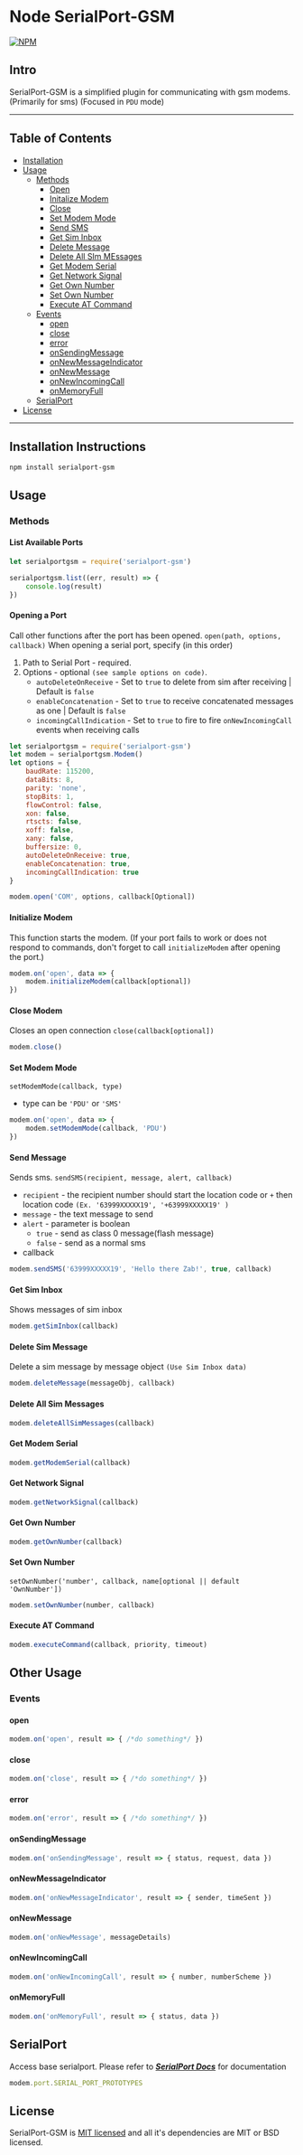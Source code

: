 # Node SerialPort-GSM
[![NPM](https://nodei.co/npm/serialport-gsm.png?downloads=true&downloadRank=true&stars=true)](https://nodei.co/npm/serialport-gsm/)

## Intro
SerialPort-GSM is a simplified plugin for communicating with gsm modems. (Primarily for sms) (Focused in `PDU` mode)

***
## Table of Contents

* [Installation](#installation-instructions)
* [Usage](#usage)
    * [Methods](#methods)
        * [Open](#opening-a-port)
        * [Initalize Modem](#initialize-modem)
        * [Close](#close-modem)
        * [Set Modem Mode](#set-modem-mode)
        * [Send SMS](#send-message)
        * [Get Sim Inbox](#get-sim-inbox)
        * [Delete Message](#delete-sim-message)
        * [Delete All SIm MEssages](#delete-all-sim-messages)
        * [Get Modem Serial](#get-modem-serial)
        * [Get Network Signal](#get-network-signal)
        * [Get Own Number](#get-own-number)
        * [Set Own Number](#set-own-number)
        * [Execute AT Command](#execute-at-command)
    * [Events](#events)
        * [open](#open)
        * [close](#close)
        * [error](#error)
        * [onSendingMessage](#onSendingMessage)
        * [onNewMessageIndicator](#onNewMessageIndicator)
        * [onNewMessage](#onNewMessage)
        * [onNewIncomingCall](#onNewIncomingCall)
        * [onMemoryFull](#onMemoryFull)
    * [SerialPort](#SerialPort)
* [License](#license)

***
## Installation Instructions

```terminal
npm install serialport-gsm
```

## Usage

### Methods

#### List Available Ports
```js
let serialportgsm = require('serialport-gsm')

serialportgsm.list((err, result) => {
    console.log(result)
})
```

#### Opening a Port
Call other functions after the port has been opened.
`open(path, options, callback)`
When opening a serial port, specify (in this order)
1. Path to Serial Port - required.
2. Options - optional `(see sample options on code)`.
    * `autoDeleteOnReceive` - Set to `true` to delete from sim after receiving | Default is `false`
    * `enableConcatenation` - Set to `true` to receive concatenated messages as one | Default is `false`
    * `incomingCallIndication` - Set to `true` to fire to fire `onNewIncomingCall` events when receiving calls
```js
let serialportgsm = require('serialport-gsm')
let modem = serialportgsm.Modem()
let options = {
    baudRate: 115200,
    dataBits: 8,
    parity: 'none',
    stopBits: 1,
    flowControl: false,
    xon: false,
    rtscts: false,
    xoff: false,
    xany: false,
    buffersize: 0,
    autoDeleteOnReceive: true,
    enableConcatenation: true,
    incomingCallIndication: true
}

modem.open('COM', options, callback[Optional])
```

#### Initialize Modem
This function starts the modem. (If your port fails to work or does not respond to commands, don't forget to call `initializeModem` after opening the port.)
```js
modem.on('open', data => {
    modem.initializeModem(callback[optional])
})
```

#### Close Modem
Closes an open connection
`close(callback[optional])`
```	js
modem.close()
```

#### Set Modem Mode	
`setModemMode(callback, type)`	
* type can be `'PDU'` or `'SMS'`	
```	js
modem.on('open', data => {	
    modem.setModemMode(callback, 'PDU')	
})	
```

#### Send Message
Sends sms.
`sendSMS(recipient, message, alert, callback)`
 * `recipient` - the recipient number should start the location code or `+` then location code `(Ex. '63999XXXXX19', '+63999XXXXX19' )`
 * `message` - the text message to send
 * `alert` - parameter is boolean
    * `true` - send as class 0 message(flash message)
    * `false` - send as a normal sms
 * callback
```js
modem.sendSMS('63999XXXXX19', 'Hello there Zab!', true, callback)
```

#### Get Sim Inbox
Shows messages of sim inbox
```js
modem.getSimInbox(callback)
```

#### Delete Sim Message
Delete a sim message by message object `(Use Sim Inbox data)`
```js
modem.deleteMessage(messageObj, callback)
```

#### Delete All Sim Messages
```js
modem.deleteAllSimMessages(callback)
```

#### Get Modem Serial
```js
modem.getModemSerial(callback)
```

#### Get Network Signal
```js
modem.getNetworkSignal(callback)
```

#### Get Own Number
```js
modem.getOwnNumber(callback)
```

#### Set Own Number
`setOwnNumber('number', callback, name[optional || default 'OwnNumber'])`
```js
modem.setOwnNumber(number, callback)
```

#### Execute AT Command
```js
modem.executeCommand(callback, priority, timeout)
```

## Other Usage 
### Events
#### open
```js
modem.on('open', result => { /*do something*/ })
```

#### close
```js
modem.on('close', result => { /*do something*/ })
```

#### error
```js
modem.on('error', result => { /*do something*/ })
```

#### onSendingMessage
```js
modem.on('onSendingMessage', result => { status, request, data })
```

#### onNewMessageIndicator
```js
modem.on('onNewMessageIndicator', result => { sender, timeSent })
```

#### onNewMessage
```js
modem.on('onNewMessage', messageDetails)
```

#### onNewIncomingCall
```js
modem.on('onNewIncomingCall', result => { number, numberScheme })
```

#### onMemoryFull
```js
modem.on('onMemoryFull', result => { status, data })
```

## SerialPort
Access base serialport. Please refer to [***SerialPort Docs***](https://serialport.io/docs/en/api-serialport) for documentation
```js
modem.port.SERIAL_PORT_PROTOTYPES
```

## License
SerialPort-GSM is [MIT licensed](LICENSE) and all it's dependencies are MIT or BSD licensed.